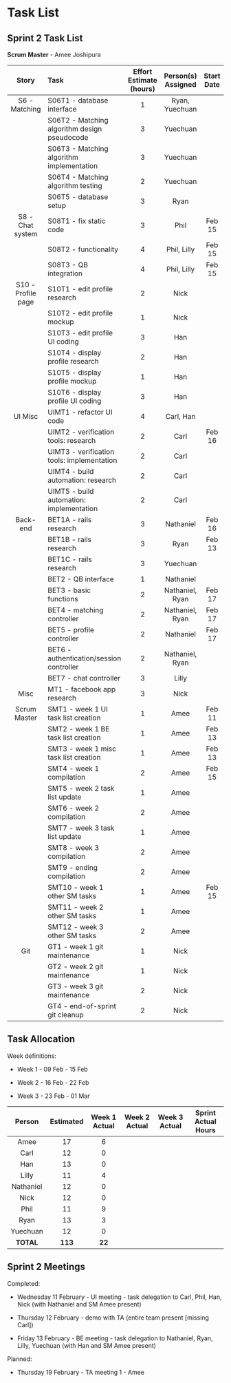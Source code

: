 # Task List 
## Sprint 2 Task List 
 
**Scrum Master** - Amee Joshipura 
 
| Story             | Task                                         | Effort Estimate (hours) | Person(s) Assigned | Start Date | End Date | Actual Effort | 
| :---------------: | :------------------------------------------- | :---------------------: | :----------------: | :--------: | :------: | :-----------: | 
| S6 - Matching     | S06T1 - database interface                   | 1 | Ryan, Yuechuan            |  |  |  |
|                   | S06T2 - Matching algorithm design pseudocode | 3 | Yuechuan                  |  |  |  |
|                   | S06T3 - Matching algorithm implementation    | 3 | Yuechuan                  |  |  |  |
|                   | S06T4 - Matching algorithm testing           | 2 | Yuechuan                  |  |  |  | 
|                   | S06T5 - database setup                       | 3 | Ryan                      |  |  |  |
| S8 - Chat system  | S08T1 - fix static code                      | 3 | Phil                      | Feb 15 | Feb 15 | 5 | 
|                   | S08T2 - functionality                        | 4 | Phil, Lilly               | Feb 15 | Feb 15 | 2 | 
|                   | S08T3 - QB integration                       | 4 | Phil, Lilly               | Feb 15 | Feb 15 | 2 | 
| S10 - Profile page| S10T1 - edit profile research                | 2 | Nick                      |  |  |  | 
|                   | S10T2 - edit profile mockup                  | 1 | Nick                      |  |  |  | 
|                   | S10T3 - edit profile UI coding               | 3 | Han                       |  |  |  | 
|                   | S10T4 - display profile research             | 2 | Han                       |  |  |  | 
|                   | S10T5 - display profile mockup               | 1 | Han                       |  |  |  | 
|                   | S10T6 - display profile UI coding            | 3 | Han                       |  |  |  | 
| UI Misc           | UIMT1 - refactor UI code                     | 4 | Carl, Han                 |  |  |  | 
|                   | UIMT2 - verification tools: research         | 2 | Carl                      | Feb 16 |  |  |
|                   | UIMT3 - verification tools: implementation   | 2 | Carl                      |  |  |  |
|                   | UIMT4 - build automation: research           | 2 | Carl                      |  |  |  |
|                   | UIMT5 - build automation: implementation     | 2 | Carl                      |  |  |  |
| Back-end          | BET1A - rails research                       | 3 | Nathaniel                 | Feb 16 | Feb 16 | 4 | 
|                   | BET1B - rails research                       | 3 | Ryan                      | Feb 13 | Feb 15 | 3 | 
|                   | BET1C - rails research                       | 3 | Yuechuan                  |  |  |  | 
|                   | BET2 - QB interface                          | 1 | Nathaniel                 |  |  |  | 
|                   | BET3 - basic functions                       | 2 | Nathaniel, Ryan           | Feb 17 | Feb 17 | 3 | 
|                   | BET4 - matching controller                   | 2 | Nathaniel, Ryan           | Feb 17 |  |  | 
|                   | BET5 - profile controller                    | 2 | Nathaniel                 | Feb 17 |  |  |
|                   | BET6 - authentication/session controller     | 2 | Nathaniel, Ryan           |  |  |  |
|                   | BET7 - chat controller                       | 3 | Lilly                     |  |  |  |
| Misc              | MT1 - facebook app research                  | 3 | Nick                      |  |  |  | 
| Scrum Master      | SMT1 - week 1 UI task list creation          | 1 | Amee                      | Feb 11 | Feb 11 | 1 | 
|                   | SMT2 - week 1 BE task list creation          | 1 | Amee                      | Feb 13 | Feb 13 | 1 | 
|                   | SMT3 - week 1 misc task list creation        | 1 | Amee                      | Feb 13 | Feb 13 | 1 | 
|                   | SMT4 - week 1 compilation                    | 2 | Amee                      | Feb 15 | Feb 15 | 2 | 
|                   | SMT5 - week 2 task list update               | 1 | Amee                      |  |  |  | 
|                   | SMT6 - week 2 compilation                    | 2 | Amee                      |  |  |  | 
|                   | SMT7 - week 3 task list update               | 1 | Amee                      |  |  |  | 
|                   | SMT8 - week 3 compilation                    | 2 | Amee                      |  |  |  | 
|                   | SMT9 - ending compilation                    | 2 | Amee                      |  |  |  | 
|                   | SMT10 - week 1 other SM tasks                | 1 | Amee                      | Feb 15 | Feb 15 | 1 | 
|                   | SMT11 - week 2 other SM tasks                | 1 | Amee                      |  |  |  | 
|                   | SMT12 - week 3 other SM tasks                | 2 | Amee                      |  |  |  | 
| Git               | GT1 - week 1 git maintenance                 | 1 | Nick                      |  |  |  | 
|                   | GT2 - week 2 git maintenance                 | 1 | Nick                      |  |  |  | 
|                   | GT3 - week 3 git maintenance                 | 2 | Nick                      |  |  |  | 
|                   | GT4 - end-of-sprint git cleanup              | 2 | Nick                      |  |  |  | 
 
## Task Allocation 
 
Week definitions: 
 
* Week 1 - 09 Feb - 15 Feb  
 
* Week 2 - 16 Feb - 22 Feb 
 
* Week 3 - 23 Feb - 01 Mar 
 
| Person    | Estimated | Week 1 Actual | Week 2 Actual  | Week 3 Actual | Sprint Actual Hours | 
| :-------: | :-------: | :-----------: | :------------: | :-----------: | :-----------------: | 
| Amee      | 17        | 6             |                |               |                     | 
| Carl      | 12        | 0             |                |               |                     | 
| Han       | 13        | 0             |                |               |                     | 
| Lilly     | 11        | 4             |                |               |                     | 
| Nathaniel | 12        | 0             |                |               |                     | 
| Nick      | 12        | 0             |                |               |                     | 
| Phil      | 11        | 9             |                |               |                     | 
| Ryan      | 13        | 3             |                |               |                     | 
| Yuechuan  | 12        | 0             |                |               |                     | 
| **TOTAL** | **113**   | **22**        |                |               |                     | 
 
 
## Sprint 2 Meetings 
 
Completed: 
 
* Wednesday 11 February - UI meeting - task delegation to Carl, Phil, Han, Nick (with Nathaniel and SM Amee present) 

* Thursday 12 February - demo with TA (entire team present [missing Carl]) 
 
* Friday 13 February - BE meeting - task delegation to Nathaniel, Ryan, Lilly, Yuechuan (with Han and SM Amee present) 
 
Planned: 
 
* Thursday 19 February - TA meeting 1 - Amee 
